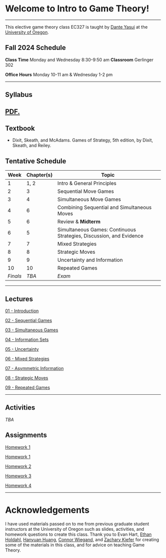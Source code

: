 # Welcome to Intro to Game Theory! 
---
This elective game theory class EC327 is taught by [Dante Yasui](https://cas.uoregon.edu/directory/economics/all/dyasui)
at the [University of Oregon](https://socialsciences.uoregon.edu/economics).

## **Fall 2024** Schedule
**Class Time** Monday and Wednesday 8:30-9:50 am
**Classroom** Gerlinger 302

**Office Hours** Monday 10-11 am \& Wednesday 1-2 pm

---

## Syllabus

<a href="Syllabus/main.pdf" target="_blank">PDF.</a>
---

## Textbook
 - Dixit, Skeath, and McAdams. Games of Strategy, 5th edition, by Dixit, Skeath, and Reiley.

## Tentative Schedule

| **Week** | **Chapter(s)** | **Topic**                                                           |
|----------|----------------|---------------------------------------------------------------------|
| 1        | 1, 2           | Intro & General Principles                                          |
| 2        | 3              | Sequential Move Games                                               |
| 3        | 4              | Simultaneous Move Games                                             |
| 4        | 6              | Combining Sequential and Simultaneous Moves                         |
| 5        | 6              | Review & **Midterm**                                                |
| 6        | 5              | Simultaneous Games: Continuous Strategies, Discussion, and Evidence |
| 7        | 7              | Mixed Strategies                                                    |
| 8        | 8              | Strategic Moves                                                     |
| 9        | 9              | Uncertainty and Information                                         |
| 10       | 10             | Repeated Games                                                      |
| *Finals* | *TBA*          | *Exam*                                                              |

---

## Lectures

[01 - Introduction](https://dyasui.github.io/EC327/Slides/01Intro/01-main.html)

[02 - Sequential Games](https://dyasui.github.io/EC327/Slides/02SequentialGames/02-main.html)

[03 - Simultaneous Games](https://dyasui.github.io/EC327/Slides/03SimultaneousGames/beamer/main.html)

[04 - Information Sets](https://dyasui.github.io/EC327/Slides/04InfoSets/main.html)

[05 - Uncertainty]()

[06 - Mixed Strategies]()

[07 - Asymmetric Information]()

[08 - Strategic Moves]()

[09 - Repeated Games]()

---

## Activities

*TBA*

## Assignments 

[Homework 1](https://dyasui.github.io/EC327/Homework/assignment1/main.pdf)

<a href="Homework/assignment1/main.pdf" target="_blank">Homework 1</a>

[Homework 2](https://dyasui.github.io/EC327/Homework/assignment2/main.pdf)

[Homework 3](https://dyasui.github.io/EC327/Homework/assignment3/main.pdf)

[Homework 4](https://dyasui.github.io/EC327/Homework/assignment4/main.pdf)

---

# Acknowledgements

I have used materials passed on to me from previous graduate student instructors at the University of Oregon
such as slides, activities, and homework questions to create this class.
Thank you to Evan Hart,
[Ethan Holdahl](https://ethanholdahl.com/),
[Hanyuan Huang](https://sites.google.com/view/hanyuanhuang/),
[Connor Wiegand](https://ctwie.me/),
and [Zachary Kiefer](https://zkiefer10.github.io/)
for creating some of the materials in this class,
and for advice on teaching Game Theory.

